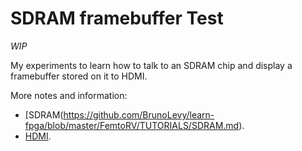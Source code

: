 SDRAM framebuffer Test
======================

_WIP_

My experiments to learn how to talk to an SDRAM chip and display a
framebuffer stored on it to HDMI.

More notes and information:
 - [SDRAM(https://github.com/BrunoLevy/learn-fpga/blob/master/FemtoRV/TUTORIALS/SDRAM.md).
 - [HDMI](https://github.com/BrunoLevy/learn-fpga/blob/master/FemtoRV/TUTORIALS/HDMI.md).

